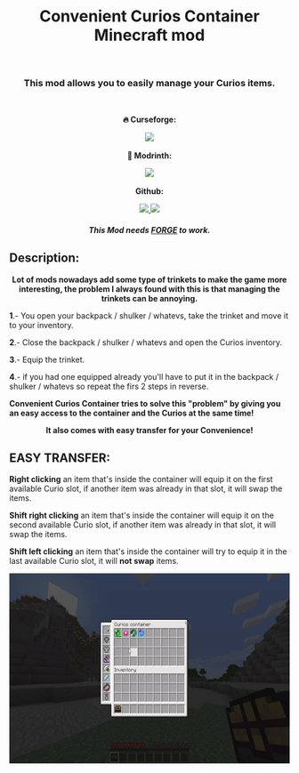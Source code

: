 <h1 align="center"> Convenient Curios Container Minecraft mod</h1>
<br/>
<h3 align="center"> This mod allows you to easily manage your Curios items. </h3> 
<br/>
<p align="center"> <b> 🔥 Curseforge:   </b> </p>
<p align="center">
  <a href="https://www.curseforge.com/minecraft/mc-mods/convenient-curios-container" alt="Downloads">
        <img src="http://cf.way2muchnoise.eu/full_544033_downloads.svg" /> </a> 
</p>
<p align="center"> <b> 🔧 Modrinth:   </b> </p>
<p align="center">
  <a href=https://modrinth.com/mod/convenient_curios_container alt="Downloads">
  <img src="https://img.shields.io/modrinth/dt/convenient_curios_container?color=00AF5C&label=Downloads&style=flat&logo=modrinth" /> </a>
</p>
<p align="center"> <b> Github: </b> </p>
<p align="center">
  <a href="https://github.com/LeoBeliik/ConvenientCuriosContainer/issues" alt="Issues">
        <img src="https://img.shields.io/github/issues/LeoBeliik/ConvenientCuriosContainer.svg?style=for-the-badge" /> </a>
  <a href="https://github.com/LeoBeliik/ConvenientCuriosContainer/blob/master/LICENSE.txt" alt="License">
        <img src="https://img.shields.io/github/license/LeoBeliik/ConvenientCuriosContainer.svg?style=for-the-badge" /> </a>  
</p>
  
  <h5 align="center"><b>This Mod needs <a href= https://files.minecraftforge.net/net/minecraftforge/forge alt="FORGE"> FORGE</a> to work.</b></h5>
  
  
  ## Description: 
  <p align="center">
  <b>Lot of mods nowadays add some type of trinkets to make the game more interesting, the problem I always found with this is that managing the trinkets can be annoying.</b>
  </p>
  
  <b>1</b>.- You open your backpack / shulker / whatevs, take the trinket and move it to your inventory.
  
  <b>2</b>.- Close the backpack / shulker / whatevs and open the Curios inventory.
  
  <b>3</b>.- Equip the trinket.
  
  <b>4</b>.- if you had one equipped already you'll have to put it in the backpack / shulker / whatevs so repeat the firs 2 steps in reverse.
  
  <b>Convenient Curios Container tries to solve this "problem" by giving you an easy access to the container and the Curios at the same time!</b>
  <p align="center">
  <b>It also comes with easy transfer for your Convenience!</b>
  
  </p>
  
  
  ## EASY TRANSFER:
  **Right clicking** an item that's inside the container will equip it on the first available Curio slot, if another item was already in that slot, it will swap the items.
  
  **Shift right clicking** an item that's inside the container will equip it on the second available Curio slot, if another item was already in that slot, it will swap the items.
  
  **Shift left clicking** an item that's inside the container will try to equip it in the last available Curio slot, it will **not swap** items.
  
  <p align="center">
  <img width="608" height="342" src="https://github.com/LeoBeliik/ConvenientCuriosContainer/blob/1.16.5/ConvenientCuriosContainer.gif">
  </p>
